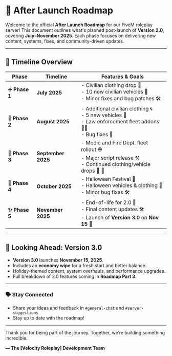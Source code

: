 # 📘 After Launch Roadmap 

Welcome to the official **After Launch Roadmap** for our FiveM roleplay server! This document outlines what's planned post-launch of **Version 2.0**, covering **July–November 2025**. Each phase focuses on delivering new content, systems, fixes, and community-driven updates.

---

## 📅 Timeline Overview

| Phase          | Timeline           | Features & Goals                                                                                                   |
| -------------- | ------------------ | ------------------------------------------------------------------------------------------------------------------ |
| **🛧 Phase 1** | **July 2025**      | - Civilian clothing drop 🌂<br>- 10 new civilian vehicles 🚗<br>- Minor fixes and bug patches 🛠️                  |
| **🔧 Phase 2** | **August 2025**    | - Additional civilian clothing 🌀<br>- 5 new vehicles 🚗<br>- Law enforcement fleet addons 👮‍♂️<br>- Bug fixes 🐞 |
| **👥 Phase 3** | **September 2025** | - Medic and Fire Dept. fleet rollout ⛑️<br>- Major script release ⚒️<br>- Continued clothing/vehicle drops 🎒 🚚   |
| **🎃 Phase 4** | **October 2025**   | - Halloween Festival 🎃<br>- Halloween vehicles & clothing 🎩<br>- Minor bug fixes 🛠️                             |
| **✨ Phase 5**  | **November 2025**  | - End-of-life for 2.0 🌠<br>- Final content updates 🛠️<br>- Launch of **Version 3.0** on **Nov 15** 🎄            |

---

## 🚀 Looking Ahead: Version 3.0

* **Version 3.0** launches **November 15, 2025**.
* Includes an **economy wipe** for a fresh start and better balance.
* Holiday-themed content, system overhauls, and performance upgrades.
* Full breakdown of 3.0 features coming in **Roadmap Part 3**.

---

### 🗣️ Stay Connected

* Share your ideas and feedback in `#general-chat` and `#server-suggestions`
* Stay up to date with the roadmap!

---

Thank you for being part of the journey. Together, we’re building something incredible.

**— The \[Velocity Roleplay] Development Team**
